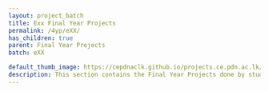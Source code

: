 ```yaml
---
layout: project_batch
title: Exx Final Year Projects
permalink: /4yp/eXX/
has_children: true
parent: Final Year Projects
batch: eXX

default_thumb_image: https://cepdnaclk.github.io/projects.ce.pdn.ac.lk/data/categories/4yp/thumbnail.jpg
description: This section contains the Final Year Projects done by students as a part of CO421 & CO425 in their final year
---
```

